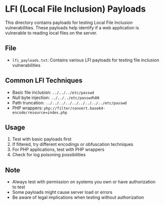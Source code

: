 # LFI (Local File Inclusion) Payloads

This directory contains payloads for testing Local File Inclusion vulnerabilities. These payloads help identify if a web application is vulnerable to reading local files on the server.

## File

- `lfi_payloads.txt`: Contains various LFI payloads for testing file inclusion vulnerabilities

## Common LFI Techniques

- Basic file inclusion: `../../../etc/passwd`
- Null byte injection: `../../../etc/passwd%00`
- Path truncation: `../../../../../../../../../etc/passwd`
- PHP wrappers: `php://filter/convert.base64-encode/resource=index.php`

## Usage

1. Test with basic payloads first
2. If filtered, try different encodings or obfuscation techniques
3. For PHP applications, test with PHP wrappers
4. Check for log poisoning possibilities

## Note

- Always test with permission on systems you own or have authorization to test
- Some payloads might cause server load or errors
- Be aware of legal implications when testing without authorization
